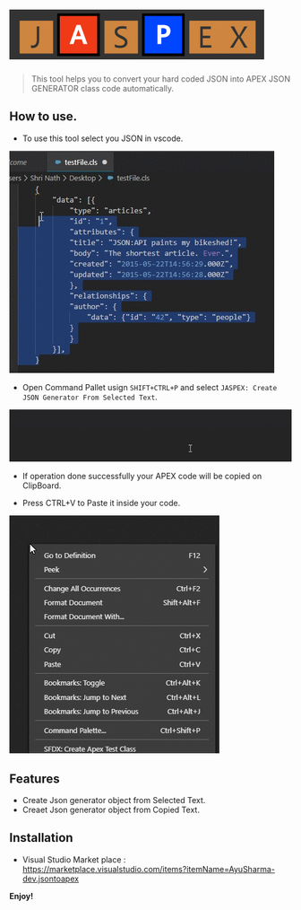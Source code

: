 # ![Jaspex](Images/logoNav.PNG?raw=true "Title")

> This tool helps you to convert your hard coded JSON into APEX JSON GENERATOR class code automatically. 


## How to use.

- To use this tool select you JSON in vscode. 


![SELECT JSON](Images/copycode.gif) 


- Open Command Pallet usign `SHIFT+CTRL+P` and select `JASPEX: Create JSON Generator From Selected Text`. 


![SELECT Option](Images/selectoption.gif) 


- If operation done successfully your APEX code will be copied on ClipBoard.


- Press CTRL+V to Paste it inside your code.


![Paste Code](Images/pastecode.gif)

  
## Features

- Create Json generator object from Selected Text.
- Creaet Json generator object from Copied Text.


## Installation


- Visual Studio Market place : https://marketplace.visualstudio.com/items?itemName=AyuSharma-dev.jsontoapex



**Enjoy!**
